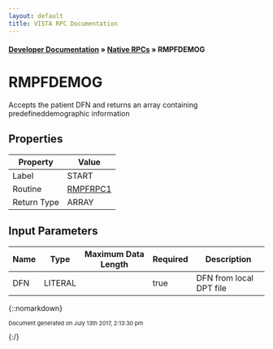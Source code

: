 ```yaml
---
layout: default
title: VISTA RPC Documentation
---
```


#### [Developer Documentation](../index) &#187; [Native RPCs](TableOfContents) &#187; RMPFDEMOG<br/>
# RMPFDEMOG

Accepts the patient DFN and returns an array containing predefineddemographic information

## Properties

Property | Value
--- | ---
Label | START
Routine | [RMPFRPC1](http://code.osehra.org/dox/Routine_RMPFRPC1_source.html)
Return Type | ARRAY


## Input Parameters

Name | Type | Maximum Data Length | Required | Description
--- | --- | --- | --- | ---
DFN | LITERAL |  | true | DFN from local DPT file



{::nomarkdown} <br/><p style="font-size: 11px">Document generated on July 13th 2017, 2:13:30 pm</p>{:/}